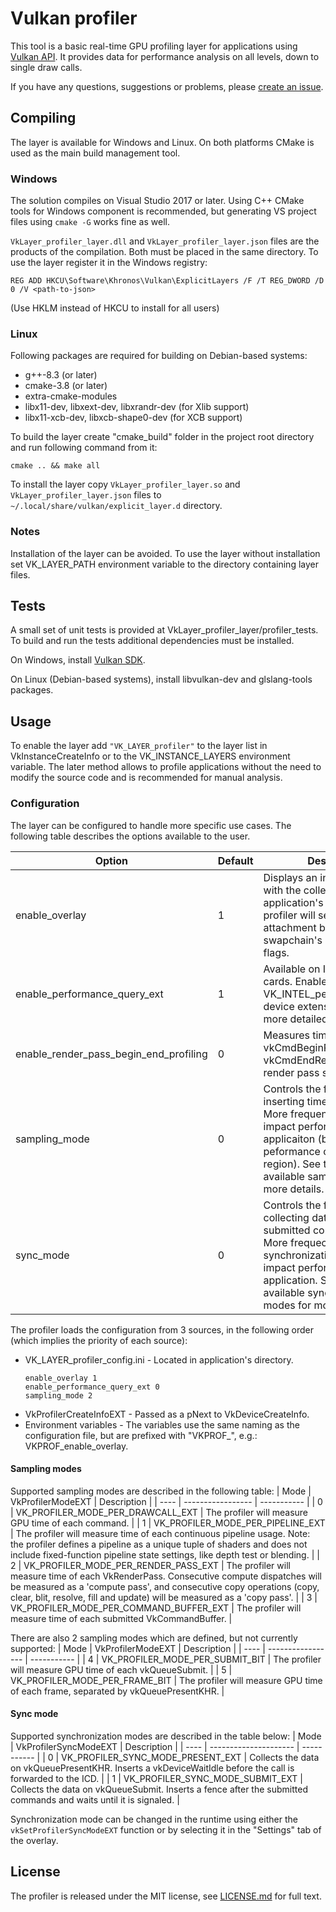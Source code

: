 # Vulkan profiler
This tool is a basic real-time GPU profiling layer for applications using [Vulkan API](https://www.khronos.org/vulkan/). It provides data for performance analysis on all levels, down to single draw calls.

If you have any questions, suggestions or problems, please [create an issue](https://github.com/lstalmir/VulkanProfiler/issues/new).

## Compiling
The layer is available for Windows and Linux. On both platforms CMake is used as the main build management tool.

### Windows
The solution compiles on Visual Studio 2017 or later. Using C++ CMake tools for Windows component is recommended, but generating VS project files using `cmake -G` works fine as well.

`VkLayer_profiler_layer.dll` and `VkLayer_profiler_layer.json` files are the products of the compilation. Both must be placed in the same directory. To use the layer register it in the Windows registry:
```
REG ADD HKCU\Software\Khronos\Vulkan\ExplicitLayers /F /T REG_DWORD /D 0 /V <path-to-json>
```
(Use HKLM instead of HKCU to install for all users)

### Linux
Following packages are required for building on Debian-based systems:
- g++-8.3 (or later)
- cmake-3.8 (or later)
- extra-cmake-modules
- libx11-dev, libxext-dev, libxrandr-dev (for Xlib support)
- libx11-xcb-dev, libxcb-shape0-dev (for XCB support)

To build the layer create "cmake_build" folder in the project root directory and run following command from it:
```
cmake .. && make all
```

To install the layer copy `VkLayer_profiler_layer.so` and `VkLayer_profiler_layer.json` files to `~/.local/share/vulkan/explicit_layer.d` directory.

### Notes
Installation of the layer can be avoided. To use the layer without installation set VK_LAYER_PATH environment variable to the directory containing layer files.

## Tests
A small set of unit tests is provided at VkLayer_profiler_layer/profiler_tests. To build and run the tests additional dependencies must be installed.

On Windows, install [Vulkan SDK](https://www.lunarg.com/vulkan-sdk/).

On Linux (Debian-based systems), install libvulkan-dev and glslang-tools packages.

## Usage
To enable the layer add `"VK_LAYER_profiler"` to the layer list in VkInstanceCreateInfo or to the VK_INSTANCE_LAYERS environment variable. The later method allows to profile applications without the need to modify the source code and is recommended for manual analysis.

### Configuration
The layer can be configured to handle more specific use cases. The following table describes the options available to the user.

| Option | Default | Description |
| ------ | ------- | ----------- |
| enable_overlay | 1 | Displays an interactive overlay with the collected data on the application's window. The profiler will set color attachment bit in the swapchain's image usage flags. |
| enable_performance_query_ext | 1 | Available on Intel graphics cards. Enables VK_INTEL_performance_query device extension and collects more detailed metrics. |
| enable_render_pass_begin_end_profiling | 0 | Measures time of vkCmdBeginRenderPass and vkCmdEndRenderPass in per render pass sampling mode. |
| sampling_mode | 0 | Controls the frequency of inserting timestamp queries. More frequent queries may impact performance of the applicaiton (but not the peformance of the measured region). See table with available sampling modes for more details. |
| sync_mode | 0 | Controls the frequency of collecting data from the submitted command buffers. More frequect synchronization points may impact performance of the application. See table with available synchronization modes for more details. |

The profiler loads the configuration from 3 sources, in the following order (which implies the priority of each source):
- VK_LAYER_profiler_config.ini - Located in application's directory.  
  ```
  enable_overlay 1
  enable_performance_query_ext 0
  sampling_mode 2
  ```
- VkProfilerCreateInfoEXT - Passed as a pNext to VkDeviceCreateInfo.
- Environment variables - The variables use the same naming as the configuration file, but are prefixed with "VKPROF_", e.g.: VKPROF_enable_overlay.

#### Sampling modes
Supported sampling modes are described in the following table:
| Mode | VkProfilerModeEXT | Description |
| ---- | ----------------- | ----------- |
| 0    | VK_PROFILER_MODE_PER_DRAWCALL_EXT | The profiler will measure GPU time of each command. |
| 1    | VK_PROFILER_MODE_PER_PIPELINE_EXT | The profiler will measure time of each continuous pipeline usage. Note: the profiler defines a pipeline as a unique tuple of shaders and does not include fixed-function pipeline state settings, like depth test or blending. |
| 2    | VK_PROFILER_MODE_PER_RENDER_PASS_EXT | The profiler will measure time of each VkRenderPass. Consecutive compute dispatches will be measured as a 'compute pass', and consecutive copy operations (copy, clear, blit, resolve, fill and update) will be measured as a 'copy pass'. |
| 3    | VK_PROFILER_MODE_PER_COMMAND_BUFFER_EXT | The profiler will measure time of each submitted VkCommandBuffer. |

There are also 2 sampling modes which are defined, but not currently supported:
| Mode | VkProfilerModeEXT | Description |
| ---- | ----------------- | ----------- |
| 4    | VK_PROFILER_MODE_PER_SUBMIT_BIT | The profiler will measure GPU time of each vkQueueSubmit. |
| 5    | VK_PROFILER_MODE_PER_FRAME_BIT | The profiler will measure GPU time of each frame, separated by vkQueuePresentKHR. |

#### Sync mode
Supported synchronization modes are described in the table below:
| Mode | VkProfilerSyncModeEXT | Description |
| ---- | --------------------- | ----------- |
| 0    | VK_PROFILER_SYNC_MODE_PRESENT_EXT | Collects the data on vkQueuePresentKHR. Inserts a vkDeviceWaitIdle before the call is forwarded to the ICD. |
| 1    | VK_PROFILER_SYNC_MODE_SUBMIT_EXT | Collects the data on vkQueueSubmit. Inserts a fence after the submitted commands and waits until it is signaled. |

Synchronization mode can be changed in the runtime using either the `vkSetProfilerSyncModeEXT` function or by selecting it in the "Settings" tab of the overlay.

## License
The profiler is released under the MIT license, see [LICENSE.md](LICENSE.md) for full text.
